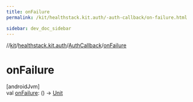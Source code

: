 ```yaml
---
title: onFailure
permalink: /kit/healthstack.kit.auth/-auth-callback/on-failure.html

sidebar: dev_doc_sidebar
---
```

//[kit](../../../kit.html)/[healthstack.kit.auth](../index.html)/[AuthCallback](index.html)/[onFailure](on-failure.html)



# onFailure



[androidJvm]\
val [onFailure](on-failure.html): () -&gt; [Unit](https://kotlinlang.org/api/latest/jvm/stdlib/kotlin/-unit/index.html)




